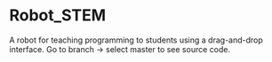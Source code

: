 # Robot_STEM
A robot for teaching programming to students using a drag-and-drop interface.
Go to branch -> select master to see source code.
